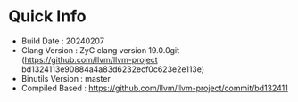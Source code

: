 # Quick Info
* Build Date : 20240207
* Clang Version : ZyC clang version 19.0.0git (https://github.com/llvm/llvm-project bd1324113e90884a4a83d6232ecf0c623e2e113e)
* Binutils Version : master
* Compiled Based : https://github.com/llvm/llvm-project/commit/bd132411

